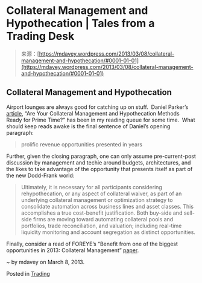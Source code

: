 <!--yml
category: 未分类
date: 2024-05-18 06:29:42
-->

# Collateral Management and Hypothecation | Tales from a Trading Desk

> 来源：[https://mdavey.wordpress.com/2013/03/08/collateral-management-and-hypothecation/#0001-01-01](https://mdavey.wordpress.com/2013/03/08/collateral-management-and-hypothecation/#0001-01-01)

## Collateral Management and Hypothecation

Airport lounges are always good for catching up on stuff.  Daniel Parker’s [article](http://blogs.sungard.com/fs_capitalmarkets/2013/02/05/are-your-collateral-management-and-hypothecation-methods-ready-for-prime-time/), “Are Your Collateral Management and Hypothecation Methods Ready for Prime Time?” has been in my reading queue for some time.  What should keep reads awake is the final sentence of Daniel’s opening paragraph:

> prolific revenue opportunities presented in years

Further, given the closing paragraph, one can only assume pre-current-post discussion by management and techie around budgets, architectures, and the likes to take advantage of the opportunity that presents itself as part of the new Dodd-Frank world:

> Ultimately, it is necessary for all participants considering rehypothecation, or any aspect of collateral waiver, as part of an underlying collateral management or optimization strategy to consolidate automation across business lines and asset classes. This accomplishes a true cost-benefit justification. Both buy-side and sell-side firms are moving toward automating collateral pools and portfolios, trade reconciliation, and valuation; including real-time liquidity monitoring and account segregation as distinct opportunities.

Finally, consider a read of FOREYE’s “Benefit from one of the biggest opportunities in 2013: Collateral Management” [paper](http://www.foxeye.net/files/Whitepaper_FOXEYE_CollateralManagementIn2013.pdf).

~ by mdavey on March 8, 2013.

Posted in [Trading](https://mdavey.wordpress.com/category/trading/)